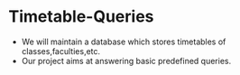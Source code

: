 # Timetable-Queries
- We will maintain a database which stores timetables of classes,faculties,etc.
- Our project aims at answering basic predefined queries.
